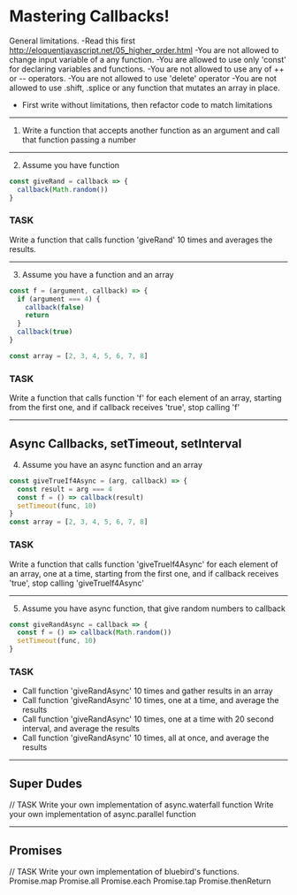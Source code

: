 # Mastering Callbacks!

General limitations.
-Read this first http://eloquentjavascript.net/05_higher_order.html
-You are not allowed to change input variable of a any function.
-You are allowed to use only 'const' for declaring variables and functions.
-You are not allowed to use any of ++ or -- operators.
-You are not allowed to use 'delete' operator
-You are not allowed to use .shift, .splice or any function that mutates an array in place.
* First write without limitations, then refactor code to match limitations

---
1. Write a function that accepts another function as an argument and call that function passing a number

---
2. Assume you have function
```javascript
const giveRand = callback => {
  callback(Math.random())
}
```

### TASK
Write a function that calls function 'giveRand' 10 times and averages the results.

---
3. Assume you have a function and an array
```javascript
const f = (argument, callback) => {
  if (argument === 4) {
    callback(false)
    return
  }
  callback(true)
}

const array = [2, 3, 4, 5, 6, 7, 8]
```

### TASK
Write a function that calls function 'f' for each element of an array,
starting from the first one, and if callback receives 'true', stop calling 'f'

---

## Async Callbacks, setTimeout, setInterval

4. Assume you have an async function and an array
```javascript
const giveTrueIf4Async = (arg, callback) => {
  const result = arg === 4
  const f = () => callback(result)
  setTimeout(func, 10)
}
const array = [2, 3, 4, 5, 6, 7, 8]
```

### TASK
Write a function that calls function 'giveTrueIf4Async' for each element of an array,
one at a time, starting from the first one, and if callback receives 'true',
stop calling 'giveTrueIf4Async'

---
5. Assume you have async function, that give random numbers to callback
```javascript
const giveRandAsync = callback => {
  const f = () => callback(Math.random())
  setTimeout(func, 10)
}
```

### TASK
- Call function 'giveRandAsync' 10 times and gather results in an array
- Call function 'giveRandAsync' 10 times, one at a time, and average the results
- Call function 'giveRandAsync' 10 times, one at a time with 20 second interval, and average the results
- Call function 'giveRandAsync' 10 times, all at once, and average the results

---

## Super Dudes
// TASK
Write your own implementation of async.waterfall function
Write your own implementation of async.parallel function

---

## Promises
// TASK
Write your own implementation of bluebird's functions.
Promise.map
Promise.all
Promise.each
Promise.tap
Promise.thenReturn
